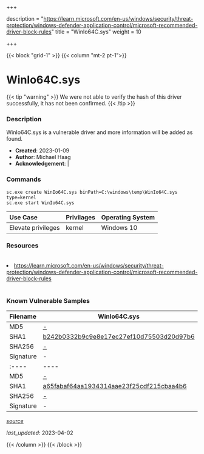 +++

description = "https://learn.microsoft.com/en-us/windows/security/threat-protection/windows-defender-application-control/microsoft-recommended-driver-block-rules"
title = "WinIo64C.sys"
weight = 10

+++


{{< block "grid-1" >}}
{{< column "mt-2 pt-1">}}


# WinIo64C.sys 


{{< tip "warning" >}}
We were not able to verify the hash of this driver successfully, it has not been confirmed.
{{< /tip >}}


### Description

WinIo64C.sys is a vulnerable driver and more information will be added as found.

- **Created**: 2023-01-09
- **Author**: Michael Haag
- **Acknowledgement**:  | [](https://twitter.com/)

### Commands

```
sc.exe create WinIo64C.sys binPath=C:\windows\temp\WinIo64C.sys type=kernel
sc.exe start WinIo64C.sys
```

| Use Case | Privilages | Operating System | 
|:---- | ---- | ---- |
| Elevate privileges | kernel | Windows 10 |

### Resources
<br>
<li><a href=" https://learn.microsoft.com/en-us/windows/security/threat-protection/windows-defender-application-control/microsoft-recommended-driver-block-rules"> https://learn.microsoft.com/en-us/windows/security/threat-protection/windows-defender-application-control/microsoft-recommended-driver-block-rules</a></li>
<br>

### Known Vulnerable Samples

| Filename | WinIo64C.sys |
|:---- | ---- | 
| MD5 | <a href="https://www.virustotal.com/gui/file/-">-</a> |
| SHA1 | <a href="https://www.virustotal.com/gui/file/b242b0332b9c9e8e17ec27ef10d75503d20d97b6">b242b0332b9c9e8e17ec27ef10d75503d20d97b6</a> |
| SHA256 | <a href="https://www.virustotal.com/gui/file/-">-</a> |
| Signature | -   || Filename | WinIo64C.sys |
|:---- | ---- | 
| MD5 | <a href="https://www.virustotal.com/gui/file/-">-</a> |
| SHA1 | <a href="https://www.virustotal.com/gui/file/a65fabaf64aa1934314aae23f25cdf215cbaa4b6">a65fabaf64aa1934314aae23f25cdf215cbaa4b6</a> |
| SHA256 | <a href="https://www.virustotal.com/gui/file/-">-</a> |
| Signature | -   |


[*source*](https://github.com/magicsword-io/LOLDrivers/tree/main/yaml/winio64c.sys.yml)

*last_updated:* 2023-04-02








{{< /column >}}
{{< /block >}}

